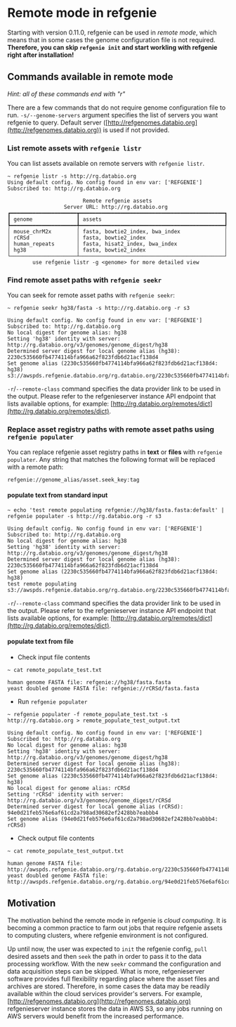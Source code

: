 # Remote mode in refgenie

Starting with version 0.11.0, refgenie can be used in *remote mode*, which means that in some cases the genome configuration file is not required. **Therefore, you can skip `refgenie init` and start workling with refgenie right after installation!**

## Commands available in remote mode

*Hint: all of these commands end with "r"*

There are a few commands that do not require genome configuration file to run. `-s/--genome-servers` argument specifies the list of servers you want refgenie to query. Default server ([http://refgenomes.databio.org](http://refgenomes.databio.org)) is used if not provided.

### List remote assets with `refgenie listr`

You can list assets available on remote servers with `refgenie listr`.

```console
~ refgenie listr -s http://rg.databio.org
Using default config. No config found in env var: ['REFGENIE']
Subscribed to: http://rg.databio.org

                        Remote refgenie assets
                  Server URL: http://rg.databio.org
┏━━━━━━━━━━━━━━━━━━━━━┳━━━━━━━━━━━━━━━━━━━━━━━━━━━━━━━━━━━━━━━━━━━━━━┓
┃ genome              ┃ assets                                       ┃
┡━━━━━━━━━━━━━━━━━━━━━╇━━━━━━━━━━━━━━━━━━━━━━━━━━━━━━━━━━━━━━━━━━━━━━┩
│ mouse_chrM2x        │ fasta, bowtie2_index, bwa_index              │
│ rCRSd               │ fasta, bowtie2_index                         │
│ human_repeats       │ fasta, hisat2_index, bwa_index               │
│ hg38                │ fasta, bowtie2_index                         │
└─────────────────────┴──────────────────────────────────────────────┘
        use refgenie listr -g <genome> for more detailed view
```

### Find remote asset paths with `refgenie seekr`

You can seek for remote asset paths with `refgenie seekr`:

```console
~ refgenie seekr hg38/fasta -s http://rg.databio.org -r s3

Using default config. No config found in env var: ['REFGENIE']
Subscribed to: http://rg.databio.org
No local digest for genome alias: hg38
Setting 'hg38' identity with server: http://rg.databio.org/v3/genomes/genome_digest/hg38
Determined server digest for local genome alias (hg38): 2230c535660fb4774114bfa966a62f823fdb6d21acf138d4
Set genome alias (2230c535660fb4774114bfa966a62f823fdb6d21acf138d4: hg38)
s3://awspds.refgenie.databio.org/rg.databio.org/2230c535660fb4774114bfa966a62f823fdb6d21acf138d4/fasta__default/2230c535660fb4774114bfa966a62f823fdb6d21acf138d4.fa
```

`-r`/`--remote-class` command specifies the data provider link to be used in the output. Please refer to the refgenieserver instance API endpoint that lists available options, for example: [http://rg.databio.org/remotes/dict](http://rg.databio.org/remotes/dict).

### Replace asset registry paths with remote asset paths using `refgenie populater`

You can replace refgenie asset registry paths in **text** or **files** with `refgenie populater`. Any string that matches the following format will be replaced with a remote path:

```console
refgenie://genome_alias/asset.seek_key:tag
```


#### populate text from standard input

```console
~ echo 'test remote populating refgenie://hg38/fasta.fasta:default' | refgenie populater -s http://rg.databio.org -r s3

Using default config. No config found in env var: ['REFGENIE']
Subscribed to: http://rg.databio.org
No local digest for genome alias: hg38
Setting 'hg38' identity with server: http://rg.databio.org/v3/genomes/genome_digest/hg38
Determined server digest for local genome alias (hg38): 2230c535660fb4774114bfa966a62f823fdb6d21acf138d4
Set genome alias (2230c535660fb4774114bfa966a62f823fdb6d21acf138d4: hg38)
test remote populating s3://awspds.refgenie.databio.org/rg.databio.org/2230c535660fb4774114bfa966a62f823fdb6d21acf138d4/fasta__default/2230c535660fb4774114bfa966a62f823fdb6d21acf138d4.fa:default
```

`-r`/`--remote-class` command specifies the data provider link to be used in the output. Please refer to the refgenieserver instance API endpoint that lists available options, for example: [http://rg.databio.org/remotes/dict](http://rg.databio.org/remotes/dict).

#### populate text from file

- Check input file contents
```console
~ cat remote_populate_test.txt

human genome FASTA file: refgenie://hg38/fasta.fasta
yeast doubled genome FASTA file: refgenie://rCRSd/fasta.fasta
```

- Run `refgenie populater`
```console
~ refgenie populater -f remote_populate_test.txt -s http://rg.databio.org > remote_populate_test_output.txt

Using default config. No config found in env var: ['REFGENIE']
Subscribed to: http://rg.databio.org
No local digest for genome alias: hg38
Setting 'hg38' identity with server: http://rg.databio.org/v3/genomes/genome_digest/hg38
Determined server digest for local genome alias (hg38): 2230c535660fb4774114bfa966a62f823fdb6d21acf138d4
Set genome alias (2230c535660fb4774114bfa966a62f823fdb6d21acf138d4: hg38)
No local digest for genome alias: rCRSd
Setting 'rCRSd' identity with server: http://rg.databio.org/v3/genomes/genome_digest/rCRSd
Determined server digest for local genome alias (rCRSd): 94e0d21feb576e6af61cd2a798ad30682ef2428bb7eabbb4
Set genome alias (94e0d21feb576e6af61cd2a798ad30682ef2428bb7eabbb4: rCRSd)
```

- Check output file contents
```console
~ cat remote_populate_test_output.txt

human genome FASTA file: http://awspds.refgenie.databio.org/rg.databio.org/2230c535660fb4774114bfa966a62f823fdb6d21acf138d4/fasta__default/2230c535660fb4774114bfa966a62f823fdb6d21acf138d4.fa
yeast doubled genome FASTA file: http://awspds.refgenie.databio.org/rg.databio.org/94e0d21feb576e6af61cd2a798ad30682ef2428bb7eabbb4/fasta__default/94e0d21feb576e6af61cd2a798ad30682ef2428bb7eabbb4.fa
```

## Motivation

The motivation behind the remote mode in refgenie is *cloud computing*. It is becoming a common practice to farm out jobs that require refgenie assets to computing clusters, where refgenie environment is not configured.

Up until now, the user was expected to `init` the refgenie config, `pull` desired assets and then `seek` the path in order to pass it to the data processing workflow. With the new `seekr` command the configuration and data acquisition steps can be skipped. What is more, refgenieserver software provides full flexibility regarding place where the asset files and archives are stored. Therefore, in some cases the data may be readily available within the cloud services provider's servers. For example, [http://refgenomes.databio.org](http://refgenomes.databio.org) refgenieserver instance stores the data in AWS S3, so any jobs running on AWS servers would benefit from the increased performance.
